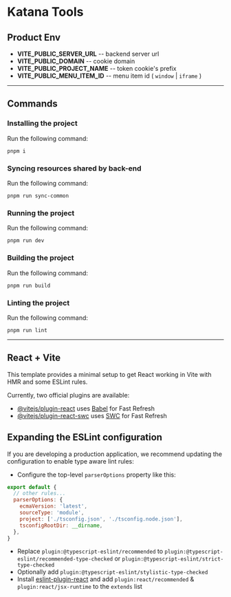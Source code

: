 # Katana Tools

## Product Env
 
- **VITE_PUBLIC_SERVER_URL** -- backend server url
- **VITE_PUBLIC_DOMAIN** -- cookie domain
- **VITE_PUBLIC_PROJECT_NAME** -- token cookie's prefix
- **VITE_PUBLIC_MENU_ITEM_ID** -- menu item id ( `window` | `iframe` )

---

## Commands

### Installing the project

Run the following command:

```shell
pnpm i
```

### Syncing resources shared by back-end

Run the following command:

```shell
pnpm run sync-common
```

### Running the project

Run the following command:

```shell
pnpm run dev
```

### Building the project

Run the following command:

```shell
pnpm run build
```

### Linting the project

Run the following command:

```shell
pnpm run lint
```

---

## React + Vite

This template provides a minimal setup to get React working in Vite with HMR and some ESLint rules.

Currently, two official plugins are available:

- [@vitejs/plugin-react](https://github.com/vitejs/vite-plugin-react/blob/main/packages/plugin-react/README.md) uses [Babel](https://babeljs.io/) for Fast Refresh
- [@vitejs/plugin-react-swc](https://github.com/vitejs/vite-plugin-react-swc) uses [SWC](https://swc.rs/) for Fast Refresh

## Expanding the ESLint configuration

If you are developing a production application, we recommend updating the configuration to enable type aware lint rules:

- Configure the top-level `parserOptions` property like this:

```js
export default {
  // other rules...
  parserOptions: {
    ecmaVersion: 'latest',
    sourceType: 'module',
    project: ['./tsconfig.json', './tsconfig.node.json'],
    tsconfigRootDir: __dirname,
  },
}
```

- Replace `plugin:@typescript-eslint/recommended` to `plugin:@typescript-eslint/recommended-type-checked` or `plugin:@typescript-eslint/strict-type-checked`
- Optionally add `plugin:@typescript-eslint/stylistic-type-checked`
- Install [eslint-plugin-react](https://github.com/jsx-eslint/eslint-plugin-react) and add `plugin:react/recommended` & `plugin:react/jsx-runtime` to the `extends` list
